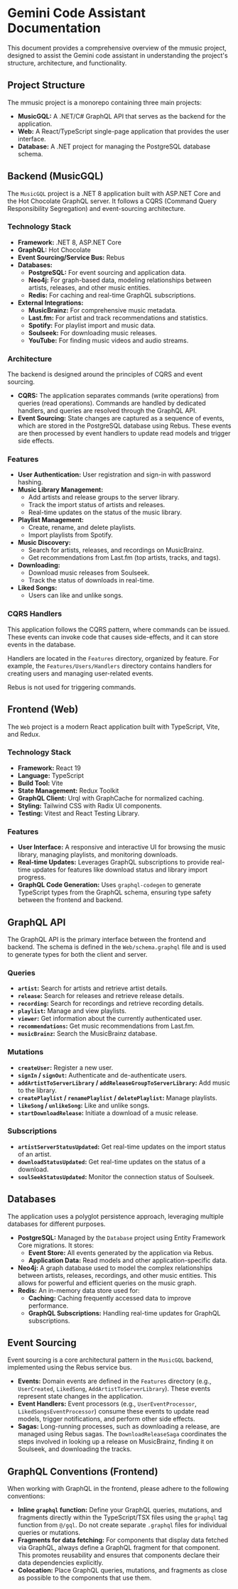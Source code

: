 # Gemini Code Assistant Documentation

This document provides a comprehensive overview of the mmusic project, designed to assist the Gemini code assistant in understanding the project's structure, architecture, and functionality.

## Project Structure

The mmusic project is a monorepo containing three main projects:

- **MusicGQL:** A .NET/C# GraphQL API that serves as the backend for the application.
- **Web:** A React/TypeScript single-page application that provides the user interface.
- **Database:** A .NET project for managing the PostgreSQL database schema.

## Backend (MusicGQL)

The `MusicGQL` project is a .NET 8 application built with ASP.NET Core and the Hot Chocolate GraphQL server. It follows a CQRS (Command Query Responsibility Segregation) and event-sourcing architecture.

### Technology Stack

- **Framework:** .NET 8, ASP.NET Core
- **GraphQL:** Hot Chocolate
- **Event Sourcing/Service Bus:** Rebus
- **Databases:**
    - **PostgreSQL:** For event sourcing and application data.
    - **Neo4j:** For graph-based data, modeling relationships between artists, releases, and other music entities.
    - **Redis:** For caching and real-time GraphQL subscriptions.
- **External Integrations:**
    - **MusicBrainz:** For comprehensive music metadata.
    - **Last.fm:** For artist and track recommendations and statistics.
    - **Spotify:** For playlist import and music data.
    - **Soulseek:** For downloading music releases.
    - **YouTube:** For finding music videos and audio streams.

### Architecture

The backend is designed around the principles of CQRS and event sourcing.

- **CQRS:** The application separates commands (write operations) from queries (read operations). Commands are handled by dedicated handlers, and queries are resolved through the GraphQL API.
- **Event Sourcing:** State changes are captured as a sequence of events, which are stored in the PostgreSQL database using Rebus. These events are then processed by event handlers to update read models and trigger side effects.

### Features

- **User Authentication:** User registration and sign-in with password hashing.
- **Music Library Management:**
    - Add artists and release groups to the server library.
    - Track the import status of artists and releases.
    - Real-time updates on the status of the music library.
- **Playlist Management:**
    - Create, rename, and delete playlists.
    - Import playlists from Spotify.
- **Music Discovery:**
    - Search for artists, releases, and recordings on MusicBrainz.
    - Get recommendations from Last.fm (top artists, tracks, and tags).
- **Downloading:**
    - Download music releases from Soulseek.
    - Track the status of downloads in real-time.
- **Liked Songs:**
    - Users can like and unlike songs.

### CQRS Handlers

This application follows the CQRS pattern, where commands can be issued.
These events can invoke code that causes side-effects, and it can store events in the database.

Handlers are located in the `Features` directory, organized by feature. 
For example, the `Features/Users/Handlers` directory contains handlers for creating users and managing user-related events.

Rebus is not used for triggering commands.

## Frontend (Web)

The `Web` project is a modern React application built with TypeScript, Vite, and Redux.

### Technology Stack

- **Framework:** React 19
- **Language:** TypeScript
- **Build Tool:** Vite
- **State Management:** Redux Toolkit
- **GraphQL Client:** Urql with GraphCache for normalized caching.
- **Styling:** Tailwind CSS with Radix UI components.
- **Testing:** Vitest and React Testing Library.

### Features

- **User Interface:** A responsive and interactive UI for browsing the music library, managing playlists, and monitoring downloads.
- **Real-time Updates:** Leverages GraphQL subscriptions to provide real-time updates for features like download status and library import progress.
- **GraphQL Code Generation:** Uses `graphql-codegen` to generate TypeScript types from the GraphQL schema, ensuring type safety between the frontend and backend.

## GraphQL API

The GraphQL API is the primary interface between the frontend and backend. The schema is defined in the `Web/schema.graphql` file and is used to generate types for both the client and server.

### Queries

- **`artist`:** Search for artists and retrieve artist details.
- **`release`:** Search for releases and retrieve release details.
- **`recording`:** Search for recordings and retrieve recording details.
- **`playlist`:** Manage and view playlists.
- **`viewer`:** Get information about the currently authenticated user.
- **`recommendations`:** Get music recommendations from Last.fm.
- **`musicBrainz`:** Search the MusicBrainz database.

### Mutations

- **`createUser`:** Register a new user.
- **`signIn` / `signOut`:** Authenticate and de-authenticate users.
- **`addArtistToServerLibrary` / `addReleaseGroupToServerLibrary`:** Add music to the library.
- **`createPlaylist` / `renamePlaylist` / `deletePlaylist`:** Manage playlists.
- **`likeSong` / `unlikeSong`:** Like and unlike songs.
- **`startDownloadRelease`:** Initiate a download of a music release.

### Subscriptions

- **`artistServerStatusUpdated`:** Get real-time updates on the import status of an artist.
- **`downloadStatusUpdated`:** Get real-time updates on the status of a download.
- **`soulSeekStatusUpdated`:** Monitor the connection status of Soulseek.

## Databases

The application uses a polyglot persistence approach, leveraging multiple databases for different purposes.

- **PostgreSQL:** Managed by the `Database` project using Entity Framework Core migrations. It stores:
    - **Event Store:** All events generated by the application via Rebus.
    - **Application Data:** Read models and other application-specific data.
- **Neo4j:** A graph database used to model the complex relationships between artists, releases, recordings, and other music entities. This allows for powerful and efficient queries on the music graph.
- **Redis:** An in-memory data store used for:
    - **Caching:** Caching frequently accessed data to improve performance.
    - **GraphQL Subscriptions:** Handling real-time updates for GraphQL subscriptions.

## Event Sourcing

Event sourcing is a core architectural pattern in the `MusicGQL` backend, implemented using the Rebus service bus.

- **Events:** Domain events are defined in the `Features` directory (e.g., `UserCreated`, `LikedSong`, `AddArtistToServerLibrary`). These events represent state changes in the application.
- **Event Handlers:** Event processors (e.g., `UserEventProcessor`, `LikedSongsEventProcessor`) consume these events to update read models, trigger notifications, and perform other side effects.
- **Sagas:** Long-running processes, such as downloading a release, are managed using Rebus sagas. The `DownloadReleaseSaga` coordinates the steps involved in looking up a release on MusicBrainz, finding it on Soulseek, and downloading the tracks.

## GraphQL Conventions (Frontend)

When working with GraphQL in the frontend, please adhere to the following conventions:

- **Inline `graphql` function:** Define your GraphQL queries, mutations, and fragments directly within the TypeScript/TSX files using the `graphql` tag function from `@/gql`. Do not create separate `.graphql` files for individual queries or mutations.
- **Fragments for data fetching:** For components that display data fetched via GraphQL, always define a GraphQL fragment for that component. This promotes reusability and ensures that components declare their data dependencies explicitly.
- **Colocation:** Place GraphQL queries, mutations, and fragments as close as possible to the components that use them.
